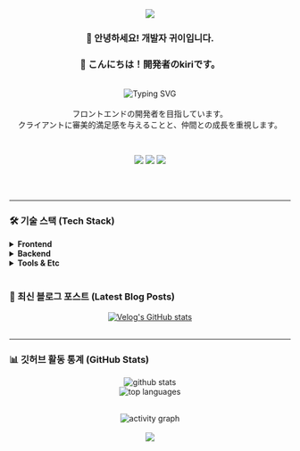 <!-- 헤더 -->
<div align="center">
  <img src="https://capsule-render.vercel.app/api?type=waving&color=auto&height=250§ion=header&text=Welcome!&fontSize=70" />
</div>

<!-- 소개 (기존 내용 유지) -->
<div align="center">

### 👋 안녕하세요! 개발자 귀이입니다.
### 👋 こんにちは！開発者のkiriです。

<br>

<img src="https://readme-typing-svg.demolab.com?font=Noto+Sans+KR&size=23&pause=1000&color=168DFF¢er=true&vCenter=true&width=500&lines=프론트엔드+개발자를+목표하고+있습니다;심미적+만족감을+주는+UI/UX를+고민합니다;동료와+함께+성장하는+것을+중시합니다" alt="Typing SVG" />
<br><br>
フロントエンドの開発者を目指しています。<br>クライアントに審美的満足感を与えることと、仲間との成長を重視します。
</p>

<br>

<!-- 소셜 링크 (기존 내용 유지) -->
<a href="https://velog.io/@kiirii910/posts" target="_blank"><img src="https://img.shields.io/badge/Velog-20C997?style=for-the-badge&logo=velog&logoColor=white"/></a>
<a href="https://www.instagram.com/kiru_udi9/" target="_blank"><img src="https://img.shields.io/badge/Instagram-E4405F?style=for-the-badge&logo=instagram&logoColor=white"/></a>
<a href="mailto:kiirii910@gmail.com"><img src="https://img.shields.io/badge/Gmail-EA4335?style=for-the-badge&logo=gmail&logoColor=white"/></a>

<br>
<br>


</div>

---

<!-- 기술 스택 (상세 분류 및 접기/펼치기 기능 추가) -->
### 🛠️ 기술 스택 (Tech Stack)

<details>
<summary><b>Frontend</b></summary>
<div display="flex">
  <img src="https://img.shields.io/badge/JavaScript-F7DF1E?style=for-the-badge&logo=javascript&logoColor=black"> 
  <img src="https://img.shields.io/badge/TypeScript-3178C6?style=for-the-badge&logo=typescript&logoColor=white">
  <img src="https://img.shields.io/badge/React-61DAFB?style=for-the-badge&logo=react&logoColor=black">
  <img src="https://img.shields.io/badge/Vue.js-4FC08D?style=for-the-badge&logo=vue.js&logoColor=white">
  <img src="https://img.shields.io/badge/Next.js-000000?style=for-the-badge&logo=next.js&logoColor=white">
</div>
</details>

<details>
<summary><b>Backend</b></summary>
<div display="flex">
  <img src="https://img.shields.io/badge/Node.js-339933?style=for-the-badge&logo=node.js&logoColor=white">
  <img src="https://img.shields.io/badge/Express-000000?style=for-the-badge&logo=express&logoColor=white">
  <img src="https://img.shields.io/badge/Java-007396?style=for-the-badge&logo=java&logoColor=white">
  <img src="https://img.shields.io/badge/Spring-6DB33F?style=for-the-badge&logo=spring&logoColor=white">
</div>
</details>

<details>
<summary><b>Tools & Etc</b></summary>
<div display="flex">
  <img src="https://img.shields.io/badge/Git-F05032?style=for-the-badge&logo=git&logoColor=white">
  <img src="https://img.shields.io/badge/GitHub-181717?style=for-the-badge&logo=github&logoColor=white">
  <img src="https://img.shields.io/badge/Docker-2496ED?style=for-the-badge&logo=docker&logoColor=white">
  <img src="https://img.shields.io/badge/VSCode-007ACC?style=for-the-badge&logo=visualstudiocode&logoColor=white">
</div>
</details>

<br>

<!-- Velog 최신 글 (자동 업데이트) -->
### 📝 최신 블로그 포스트 (Latest Blog Posts)
<div align="center">

<!-- velog-readme-stats-V2 -->
<a href="https://velog.io/@kiirii910">
  <img src="https://velog-readme-stats.vercel.app/api/list?name=kiirii910&theme=dark" alt="Velog's GitHub stats"/>
</a>

</div>

<br>

---

<!-- 깃허브 활동 통계 (기존 + 활동 그래프 추가) -->
### 📊 깃허브 활동 통계 (GitHub Stats)
<div align="center">
  <p>
    <img src="https://github-readme-stats.vercel.app/api?username=kiri910&show_icons=true&theme=radical" alt="github stats"/>
    <br>
    <img src="https://github-readme-stats.vercel.app/api/top-langs/?username=kiri910&layout=compact&theme=radical" alt="top languages"/>
  </p>
  <br>
  <!-- 깃허브 활동 그래프 (Contribution Snake) -->
  <img src="https://github-readme-activity-graph.vercel.app/graph?username=kiri910&bg_color=1d1a2d&color=ffffff&line=ffffff&point=ffffff&area=true&hide_border=true" alt="activity graph"/>
  
</div>

<br>

<!-- 푸터 -->
<div align="center">
  <img src="https://capsule-render.vercel.app/api?type=waving&color=auto&height=200§ion=footer"/>
</div>
